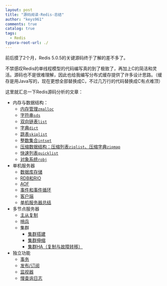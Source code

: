 ```yaml
---
layout: post
title: "源码阅读-Redis-总结"
author: "keys961"
comments: true
catalog: true
tags:
  - Redis
typora-root-url: ./
---
```


前后摸了2个月，Redis 5.0.5的关键源码终于了解的差不多了。

不禁感叹Redis的单线程模型的代码编写真的到了极致了，再加上C的简洁和灵活。源码也不是很难理解，因此也给我编写分布式缓存提供了许多设计思路。（缓存是用Java写的，现在更想全部替换成C，不过几万行的代码替换成C有点难顶）

这里就汇总一下Redis源码分析的文章：

- 内存与数据结构：
  - [内存管理`zmalloc`](https://keys961.github.io/2019/09/02/源码阅读-Redis-Overview与内存分配/)
  - [字符串`sds`](https://keys961.github.io/2019/09/04/源码阅读-Redis数据结构-SDS/)
  - [双向链表`list`](https://keys961.github.io/2019/09/04/%E6%BA%90%E7%A0%81%E9%98%85%E8%AF%BB-Redis%E6%95%B0%E6%8D%AE%E7%BB%93%E6%9E%84-%E5%8F%8C%E5%90%91%E9%93%BE%E8%A1%A8/)
  - [字典`dict`](https://keys961.github.io/2019/09/05/%E6%BA%90%E7%A0%81%E9%98%85%E8%AF%BB-Redis%E6%95%B0%E6%8D%AE%E7%BB%93%E6%9E%84-%E5%AD%97%E5%85%B8/)
  - [跳表`skiplist`](https://keys961.github.io/2019/09/06/%E6%BA%90%E7%A0%81%E9%98%85%E8%AF%BB-Redis%E6%95%B0%E6%8D%AE%E7%BB%93%E6%9E%84-%E8%B7%B3%E8%A1%A8/)
  - [整数集合`intset`](https://keys961.github.io/2019/09/07/%E6%BA%90%E7%A0%81%E9%98%85%E8%AF%BB-Redis%E6%95%B0%E6%8D%AE%E7%BB%93%E6%9E%84-%E6%95%B4%E6%95%B0%E9%9B%86%E5%90%88/)
  - [压缩数据结构：压缩列表`ziplist`、压缩字典`zipmap`](https://keys961.github.io/2019/09/09/%E6%BA%90%E7%A0%81%E9%98%85%E8%AF%BB-Redis%E6%95%B0%E6%8D%AE%E7%BB%93%E6%9E%84-%E5%8E%8B%E7%BC%A9%E6%95%B0%E6%8D%AE%E7%BB%93%E6%9E%84/)
  - [快速列表`quicklist`](https://keys961.github.io/2019/09/12/%E6%BA%90%E7%A0%81%E9%98%85%E8%AF%BB-Redis%E6%95%B0%E6%8D%AE%E7%BB%93%E6%9E%84-quicklist/)
  - [对象系统`robj`](https://keys961.github.io/2019/09/16/%E6%BA%90%E7%A0%81%E9%98%85%E8%AF%BB-Redis%E6%95%B0%E6%8D%AE%E7%BB%93%E6%9E%84-%E5%AF%B9%E8%B1%A1%E7%B3%BB%E7%BB%9F/)
- 单机服务器
  - [数据库存储](https://keys961.github.io/2019/10/05/%E6%BA%90%E7%A0%81%E9%98%85%E8%AF%BB-Redis%E5%8D%95%E6%9C%BA%E6%9C%8D%E5%8A%A1%E5%99%A8-%E5%8D%95%E6%9C%BA%E6%95%B0%E6%8D%AE%E5%BA%93%E5%AD%98%E5%82%A8/)
  - [RDB和RIO](https://keys961.github.io/2019/10/07/%E6%BA%90%E7%A0%81%E9%98%85%E8%AF%BB-Redis%E5%8D%95%E6%9C%BA%E6%9C%8D%E5%8A%A1%E5%99%A8-RDB/)
  - [AOF](https://keys961.github.io/2019/10/09/%E6%BA%90%E7%A0%81%E9%98%85%E8%AF%BB-Redis%E5%8D%95%E6%9C%BA%E6%9C%8D%E5%8A%A1%E5%99%A8-AOF/)
  - [事件和事件循环](https://keys961.github.io/2019/10/14/%E6%BA%90%E7%A0%81%E9%98%85%E8%AF%BB-Redis%E5%8D%95%E6%9C%BA%E6%9C%8D%E5%8A%A1%E5%99%A8-%E4%BA%8B%E4%BB%B6/)
  - [客户端](https://keys961.github.io/2019/10/24/%E6%BA%90%E7%A0%81%E9%98%85%E8%AF%BB-Redis%E5%8D%95%E6%9C%BA%E6%9C%8D%E5%8A%A1%E5%99%A8-%E5%AE%A2%E6%88%B7%E7%AB%AF%E7%8A%B6%E6%80%81/)
  - [单机服务器总结](https://keys961.github.io/2019/10/31/%E6%BA%90%E7%A0%81%E9%98%85%E8%AF%BB-Redis%E5%8D%95%E6%9C%BA%E6%9C%8D%E5%8A%A1%E5%99%A8-%E6%9C%8D%E5%8A%A1%E5%99%A8%E6%80%BB%E7%BB%93/)
- 多节点服务器
  - [主从复制](https://keys961.github.io/2019/11/13/%E6%BA%90%E7%A0%81%E9%98%85%E8%AF%BB-Redis%E9%9B%86%E7%BE%A4-%E4%B8%BB%E4%BB%8E%E5%A4%8D%E5%88%B6/)
  - [哨兵](https://keys961.github.io/2019/11/21/%E6%BA%90%E7%A0%81%E9%98%85%E8%AF%BB-Redis%E9%9B%86%E7%BE%A4-%E5%93%A8%E5%85%B5/)
  - 集群
    - [集群搭建](https://keys961.github.io/2019/11/27/%E6%BA%90%E7%A0%81%E9%98%85%E8%AF%BB-Redis%E9%9B%86%E7%BE%A4-%E9%9B%86%E7%BE%A4(1)/)
    - [集群伸缩](https://keys961.github.io/2019/11/28/%E6%BA%90%E7%A0%81%E9%98%85%E8%AF%BB-Redis%E9%9B%86%E7%BE%A4-%E9%9B%86%E7%BE%A4(2)/)
    - [集群HA（复制与故障转移）](https://keys961.github.io/2019/12/05/%E6%BA%90%E7%A0%81%E9%98%85%E8%AF%BB-Redis%E9%9B%86%E7%BE%A4-%E9%9B%86%E7%BE%A4(3)/)
- 独立功能
  - [事务](https://keys961.github.io/2019/12/09/%E6%BA%90%E7%A0%81%E9%98%85%E8%AF%BB-Redis%E7%8B%AC%E7%AB%8B%E5%8A%9F%E8%83%BD-%E4%BA%8B%E5%8A%A1/)
  - [发布/订阅](https://keys961.github.io/2019/12/10/%E6%BA%90%E7%A0%81%E9%98%85%E8%AF%BB-Redis%E7%8B%AC%E7%AB%8B%E5%8A%9F%E8%83%BD-%E5%8F%91%E5%B8%83%E4%B8%8E%E8%AE%A2%E9%98%85/)
  - [监视器](https://keys961.github.io/2019/12/11/%E6%BA%90%E7%A0%81%E9%98%85%E8%AF%BB-Redis%E7%8B%AC%E7%AB%8B%E5%8A%9F%E8%83%BD-%E7%9B%91%E8%A7%86%E5%99%A8/)
  - [慢查询日志](https://keys961.github.io/2019/12/11/%E6%BA%90%E7%A0%81%E9%98%85%E8%AF%BB-Redis%E7%8B%AC%E7%AB%8B%E5%8A%9F%E8%83%BD-%E6%85%A2%E6%9F%A5%E8%AF%A2%E6%97%A5%E5%BF%97/)

